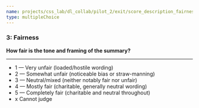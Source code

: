 ```yaml
---
name: projects/css_lab/dl_collab/pilot_2/exit/score_description_fairness.md
type: multipleChoice
---
```


### 3: Fairness

**How fair is the tone and framing of the summary?**

---

- 1 — Very unfair (loaded/hostile wording)
- 2 — Somewhat unfair (noticeable bias or straw-manning)
- 3 — Neutral/mixed (neither notably fair nor unfair)
- 4 — Mostly fair (charitable, generally neutral wording)
- 5 — Completely fair (charitable and neutral throughout)
- x Cannot judge
